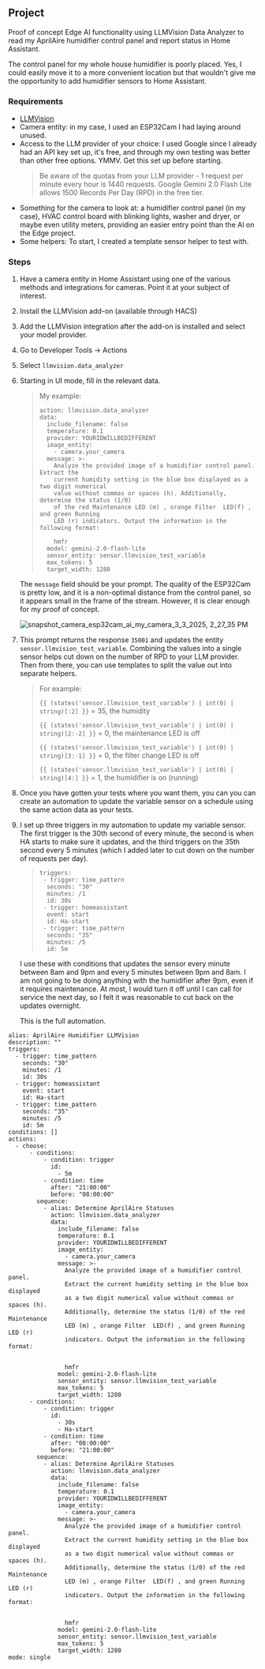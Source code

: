 ## Project
Proof of concept Edge AI functionality using LLMVision Data Analyzer to read my AprilAire humidifier control panel and report status in Home Assistant.

The control panel for my whole house humidifier is poorly placed. Yes, I could easily move it to a more convenient location but that wouldn't give me the opportunity to add humidifier sensors to Home Assistant.

### Requirements
- [LLMVision](https://github.com/valentinfrlch/ha-llmvision)
- Camera entity: in my case, I used an ESP32Cam I had laying around unused.
- Access to the LLM provider of your choice: I used Google since I already had an API key set up, it's free, and through my own testing was better
  than other free options. YMMV. Get this set up before starting.
  > Be aware of the quotas from your LLM provider - 1 request per minute every hour is 1440 requests.
  > Google Gemini 2.0 Flash Lite allows 1500 Records Per Day (RPD) in the free tier.
- Something for the camera to look at: a humidifier control panel (in my case), HVAC control board with blinking lights, washer and dryer, or maybe even
  utility meters, providing an easier entry point than the AI on the Edge project.
- Some helpers: To start, I created a template sensor helper to test with.

### Steps
1. Have a camera entity in Home Assistant using one of the various methods and integrations for cameras. Point it at your subject of interest.
2. Install the LLMVision add-on (available through HACS)
3. Add the LLMVision integration after the add-on is installed and select your model provider.
4. Go to Developer Tools -> Actions
5. Select `llmvision.data_analyzer`
6. Starting in UI mode, fill in the relevant data.
   > My example:
   > ```
   > action: llmvision.data_analyzer
   > data:
   >   include_filename: false
   >   temperature: 0.1
   >   provider: YOURIDWILLBEDIFFERENT
   >   image_entity:
   >     - camera.your_camera
   >   message: >-
   >     Analyze the provided image of a humidifier control panel. Extract the
   >     current humidity setting in the blue box displayed as a two digit numerical
   >     value without commas or spaces (h). Additionally, determine the status (1/0)
   >     of the red Maintenance LED (m) , orange Filter  LED(f) , and green Running
   >     LED (r) indicators. Output the information in the following format:
   > 
   >     hmfr
   >   model: gemini-2.0-flash-lite
   >   sensor_entity: sensor.llmvision_test_variable
   >   max_tokens: 5
   >   target_width: 1280
   >   ```
   The `message` field should be your prompt. The quality of the ESP32Cam is pretty low, and it is a non-optimal distance from the control panel, so it
   appears small in the frame of the stream. However, it is clear enough for my proof of concept.

   ![snapshot_camera_esp32cam_ai_my_camera_3_3_2025, 2_27_35 PM](https://github.com/user-attachments/assets/f09d5a02-ebc8-49fd-a9ea-ed31cf2e0391)

7. This prompt returns the response `35001` and updates the entity `sensor.llmvision_test_variable`. Combining the values into a single sensor helps cut down on
   the number of RPD to your LLM provider. Then from there, you can use templates to split the value out into separate helpers.
   > For example:
   > 
   > ```{{ (states('sensor.llmvision_test_variable') | int(0) | string)[:2] }}``` = 35, the humidity
   > 
   > ```{{ (states('sensor.llmvision_test_variable') | int(0) | string)[2:-2] }}``` = 0, the maintenance LED is off
   > 
   > ```{{ (states('sensor.llmvision_test_variable') | int(0) | string)[3:-1] }}``` = 0, the filter change LED is off
   > 
   > ```{{ (states('sensor.llmvision_test_variable') | int(0) | string)[4:] }}``` = 1, the humidifier is on (running)
   > 

8. Once you have gotten your tests where you want them, you can you can create an automation to update the variable sensor on a schedule using the same
   action data as your tests.


9. I set up three triggers in my automation to update my variable sensor. The first trigger is the 30th second of every minute, the second is when HA starts to make sure it updates, and the third triggers on the 35th second every 5 minutes (which I added later to cut down on the number of requests per day).
      >
      >```
      >triggers:
      >  - trigger: time_pattern
      >   seconds: "30"
      >   minutes: /1
      >   id: 30s
      >  - trigger: homeassistant
      >   event: start
      >   id: Ha-start
      >  - trigger: time_pattern
      >   seconds: "35"
      >   minutes: /5
      >   id: 5m
      >```
   I use these with conditions that updates the sensor every minute between 8am and 9pm and every 5 minutes between 9pm and 8am. I am not going to be doing anything with the humidifier after 9pm, even if it requires maintenance. At most, I would turn it off until I can call for service the next day, so I felt it was reasonable to cut back on the updates overnight.
  
   This is the full automation.

```
alias: AprilAire Humidifier LLMVision
description: ""
triggers:
  - trigger: time_pattern
    seconds: "30"
    minutes: /1
    id: 30s
  - trigger: homeassistant
    event: start
    id: Ha-start
  - trigger: time_pattern
    seconds: "35"
    minutes: /5
    id: 5m
conditions: []
actions:
  - choose:
      - conditions:
          - condition: trigger
            id:
              - 5m
          - condition: time
            after: "21:00:00"
            before: "08:00:00"
        sequence:
          - alias: Determine AprilAire Statuses
            action: llmvision.data_analyzer
            data:
              include_filename: false
              temperature: 0.1
              provider: YOURIDWILLBEDIFFERENT
              image_entity:
                - camera.your_camera
              message: >-
                Analyze the provided image of a humidifier control panel.
                Extract the current humidity setting in the blue box displayed
                as a two digit numerical value without commas or spaces (h).
                Additionally, determine the status (1/0) of the red Maintenance
                LED (m) , orange Filter  LED(f) , and green Running LED (r)
                indicators. Output the information in the following format:


                hmfr
              model: gemini-2.0-flash-lite
              sensor_entity: sensor.llmvision_test_variable
              max_tokens: 5
              target_width: 1280
      - conditions:
          - condition: trigger
            id:
              - 30s
              - Ha-start
          - condition: time
            after: "08:00:00"
            before: "21:00:00"
        sequence:
          - alias: Determine AprilAire Statuses
            action: llmvision.data_analyzer
            data:
              include_filename: false
              temperature: 0.1
              provider: YOURIDWILLBEDIFFERENT
              image_entity:
                - camera.your_camera
              message: >-
                Analyze the provided image of a humidifier control panel.
                Extract the current humidity setting in the blue box displayed
                as a two digit numerical value without commas or spaces (h).
                Additionally, determine the status (1/0) of the red Maintenance
                LED (m) , orange Filter  LED(f) , and green Running LED (r)
                indicators. Output the information in the following format:


                hmfr
              model: gemini-2.0-flash-lite
              sensor_entity: sensor.llmvision_test_variable
              max_tokens: 5
              target_width: 1280
mode: single
```

